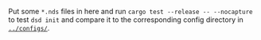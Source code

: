 Put some `*.nds` files in here and run `cargo test --release -- --nocapture` to test `dsd init` and compare it to the corresponding config directory in [`../configs/`](../configs/).
